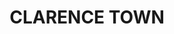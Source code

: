 ---
lastmod: '2025-04-06T06:05:20+00:00'
latitude: -32.660186
layout: suburb
longitude: 151.683702
postcode: '2321'
state: NSW
title: CLARENCE TOWN
url: /nsw/clarence-town/
---